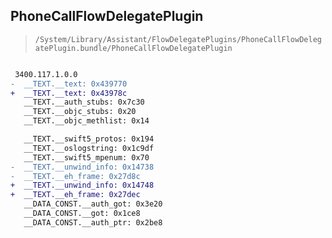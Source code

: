 ## PhoneCallFlowDelegatePlugin

> `/System/Library/Assistant/FlowDelegatePlugins/PhoneCallFlowDelegatePlugin.bundle/PhoneCallFlowDelegatePlugin`

```diff

 3400.117.1.0.0
-  __TEXT.__text: 0x439770
+  __TEXT.__text: 0x43978c
   __TEXT.__auth_stubs: 0x7c30
   __TEXT.__objc_stubs: 0x20
   __TEXT.__objc_methlist: 0x14

   __TEXT.__swift5_protos: 0x194
   __TEXT.__oslogstring: 0x1c9df
   __TEXT.__swift5_mpenum: 0x70
-  __TEXT.__unwind_info: 0x14738
-  __TEXT.__eh_frame: 0x27d8c
+  __TEXT.__unwind_info: 0x14748
+  __TEXT.__eh_frame: 0x27dec
   __DATA_CONST.__auth_got: 0x3e20
   __DATA_CONST.__got: 0x1ce8
   __DATA_CONST.__auth_ptr: 0x2be8

```
